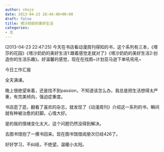 ```yaml
---
author: shojo
date: 2013-04-23 18:44:40+00:00
draft: false
title: 塔沙奶奶的美好生活
categories:
- 无
---
```


(2013-04-23 22:47:25)
今天在书店看动漫周刊得知的书，这个系列有三本，《塔莎的花园》《塔沙奶奶的美好生活1:跟着感觉走就对了》《塔沙奶奶的美好生活2:创造你的生活乐趣》。好温馨的感觉，现在在找图~计划亚马逊下单吼吼吼~

今日工作汇报



全天满课。





晚上很绝望来着，还是找不到passion，不知道该怎么办。我总是把生活想得太严重，有完美倾向，强迫症重度。





书店逛了逛，翻看了喜欢的杂志，就发现了《动漫周刊》介绍这一系列的书，瞬间就有种被治愈的赶脚。心情大好。





是的我的情绪变化太大，这个问题仍然没得到解决。









去图书馆抱了一摞书回来。现在图书馆借阅册次已经426了。





好好学习，不纠结，不绝望。温暖小太阳。
